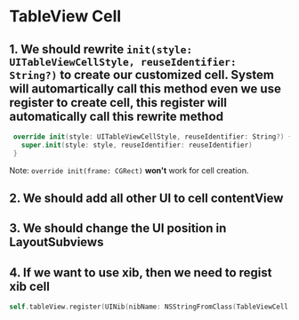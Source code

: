# TableView Cell

## 1. We should rewrite `init(style: UITableViewCellStyle, reuseIdentifier: String?)` to create our customized cell. System will automartically call this method even we use register to create cell, this register will automatically call this rewrite method

```swift
 override init(style: UITableViewCellStyle, reuseIdentifier: String?) {
   super.init(style: style, reuseIdentifier: reuseIdentifier)
 }
```

Note: `override init(frame: CGRect)` **won't** work for cell creation.

## 2. We should add all other UI to cell **contentView**

## 3. We should change the UI position in **LayoutSubviews**

## 4. If we want to use xib, then we need to regist xib cell

```swift
self.tableView.register(UINib(nibName: NSStringFromClass(TableViewCell.self), bundle: nil), forCellReuseIdentifier: carCellIdentifier)
```